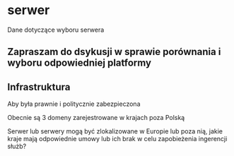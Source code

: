 # serwer
Dane dotyczące wyboru serwera


## Zapraszam do dsykusji w sprawie porównania i wyboru odpowiedniej platformy

## Infrastruktura

Aby była prawnie i politycznie zabezpieczona


Obecnie są 3 domeny zarejestrowane w krajach poza Polską

Serwer lub serwery mogą być zlokalizowane w Europie lub poza nią, jakie kraje mają odpowiednie umowy lub ich brak w celu zapobieżenia ingerencji służb?
